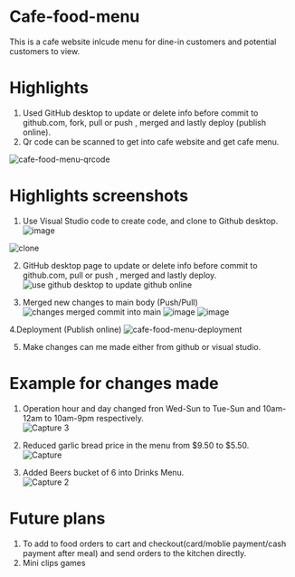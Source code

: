 # Cafe-food-menu
This is a cafe website inlcude menu for dine-in customers and potential customers to view.

# Highlights
1. Used GitHub desktop to update or delete info before commit to github.com, fork,  pull or push , merged and lastly deploy (publish online).<br>
2. Qr code can be scanned to get into cafe website and get cafe menu.<br>

![cafe-food-menu-qrcode](https://user-images.githubusercontent.com/81385413/124371248-7929bd00-dcb2-11eb-9794-155b46910232.PNG)



# Highlights screenshots
1. Use Visual Studio code to create code, and clone to Github desktop. 
![image](https://user-images.githubusercontent.com/81385413/124404562-0a119e80-dd6e-11eb-911a-159a224d515f.png)

![clone](https://user-images.githubusercontent.com/81385413/124404554-fd8d4600-dd6d-11eb-8615-7f78ca14b433.JPG)

2. GitHub desktop page to update or delete info before commit to github.com, pull or push , merged and lastly deploy.<br>
![use github desktop to update github online](https://user-images.githubusercontent.com/81385413/124370978-af197200-dcaf-11eb-8e8f-1d437d8c672b.PNG)


3. Merged new changes to main body (Push/Pull)
![changes merged commit into main](https://user-images.githubusercontent.com/81385413/124371054-ad03e300-dcb0-11eb-87f6-a3207a402c5a.PNG)
![image](https://user-images.githubusercontent.com/81385413/124405634-b99c4000-dd71-11eb-96ec-f196339acacf.png)
![image](https://user-images.githubusercontent.com/81385413/124405484-59a59980-dd71-11eb-9242-065cfdf9748b.png)


4.Deployment (Publish online)
![cafe-food-menu-deployment](https://user-images.githubusercontent.com/81385413/124371027-71691900-dcb0-11eb-8a87-ebf48b49db69.PNG)

5. Make changes can me made either from github or visual studio.


# Example for changes made
1. Operation hour and day changed fron Wed-Sun to Tue-Sun and 10am-12am to 10am-9pm respectively. <br>
![Capture 3](https://user-images.githubusercontent.com/81385413/124371701-efc8b980-dcb6-11eb-8343-af3cc67d41b1.PNG)

2. Reduced garlic bread price in the menu from $9.50 to $5.50. <br>
![Capture](https://user-images.githubusercontent.com/81385413/124371710-ffe09900-dcb6-11eb-9233-2ddb4aba38b9.PNG)


3. Added Beers bucket of 6 into Drinks Menu. <br>
![Capture 2](https://user-images.githubusercontent.com/81385413/124371713-0242f300-dcb7-11eb-89a5-1b32e832a179.PNG)

# Future plans 
1. To add to food orders to cart and checkout(card/moblie payment/cash payment after meal) and send orders to the kitchen directly.<br>
2. Mini clips games <br>





